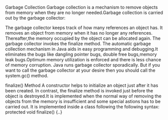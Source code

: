 Garbage Collection
Garbage collection is a mechanism to remove objects from memory when they are no longer needed.Garbage collection is carried out by the garbage collector:

The garbage collector keeps track of how many references an object has.
It removes an object from memory when it has no longer any references.
Thereafter,the memory occupied by the object can be allocated again.
The garbage collector invokes the finalize method.
The automatic garbage collection mechanism in Java aids in easy programming and debugging.It eliminates the bugs like dangling pointer bugs, double free bugs,memory leak bugs.Optimum memory utilization is enforced and there is less chance of memory corruption. Java runs garbage collector sporadically. But if you want to call the garbage collector at your desire then you should call the system.gc() method.

finalize() Method A constructor helps to initialize an object just after it has been created. In contrast, the finalize method is invoked just before the object is destroyed.It is implemented when the normal way of removing the objects from the memory is insufficient and some special astions has to be carried out. It is implemented inside a class following the following syntax: protected void finalize() {..}
